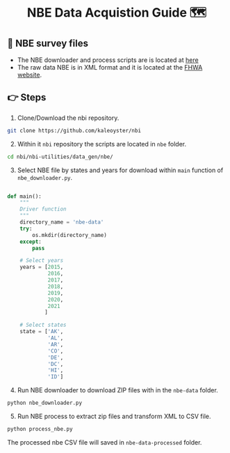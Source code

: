 <h1 align='center'>
NBE Data Acquistion Guide 🗺
</h1>

## 📂 NBE survey files
- The NBE downloader and process scripts are is located at [here](https://github.com/kaleoyster/nbi/tree/master/nbi-utilities/data_gen/nbe)
- The raw data NBE is in XML format and it is located at the [FHWA website](https://www.fhwa.dot.gov/bridge/nbi/element.cfm).

## 👉 Steps

1. Clone/Download the nbi repository.

```zsh
git clone https://github.com/kaleoyster/nbi
```

2. Within it `nbi` repository the scripts are located in `nbe` folder.

```zsh
cd nbi/nbi-utilities/data_gen/nbe/
```

3. Select NBE file by states and years for download within `main` function of `nbe_downloader.py`.

```python

def main():
    """
    Driver function
    """
    directory_name = 'nbe-data'
    try:
        os.mkdir(directory_name)
    except:
        pass

    # Select years
    years = [2015,
             2016,
             2017,
             2018,
             2019,
             2020,
             2021
            ]

    # Select states
    state = ['AK',
             'AL',
             'AR',
             'CO',
             'DE',
             'DC',
             'HI',
             'ID']

```

4. Run NBE downloader to download ZIP files with in the `nbe-data` folder.

```zsh
python nbe_downloader.py
```

5. Run NBE process to extract zip files and transform XML to CSV file.

```zsh
python process_nbe.py
```
The processed nbe CSV file will saved in `nbe-data-processed` folder.
